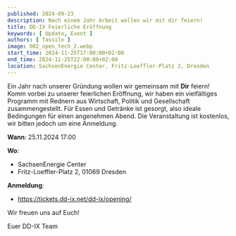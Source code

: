 ```yaml
---
published: 2024-09-23
description: Nach einem Jahr Arbeit wollen wir mit dir feiern!
title: DD-IX Feierliche Eröffnung
keywords: [ Update, Event ]
authors: [ Tassilo ]
image: 002_open_tech_2.webp
start_time: 2024-11-25T17:00:00+02:00
end_time: 2024-11-25T22:00:00+02:00
location: SachsenEnergie Center, Fritz-Loeffler-Platz 2, Dresden
---
```


Ein Jahr nach unserer Gründung wollen wir gemeinsam mit **Dir** feiern! Komm vorbei zu unserer feierlichen
Eröffnung, wir haben ein vielfältiges Programm mit Rednern aus Wirtschaft, Politik und Gesellschaft 
zusammengestellt. Für Essen und Getränke ist gesorgt, also ideale Bedingungen für einen angenehmen Abend. 
Die Veranstaltung ist kostenlos, wir bitten jedoch um eine Anmeldung.

**Wann**: 25.11.2024 17:00

**Wo**:

 - SachsenEnergie Center
 - Fritz-Loeffler-Platz 2, 01069 Dresden

**Anmeldung**:
 - https://tickets.dd-ix.net/dd-ix/opening/

Wir freuen uns auf Euch!

Euer DD-IX Team
